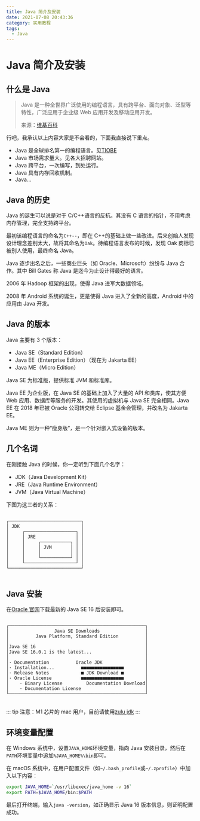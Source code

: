 ```yaml
---
title: Java 简介及安装
date: 2021-07-08 20:43:36
category: 实用教程
tags:
  - Java
---
```


# Java 简介及安装

## 什么是 Java

> Java 是一种全世界广泛使用的编程语言，具有跨平台、面向对象、泛型等特性，广泛应用于企业级 Web 应用开发及移动应用开发。
>
> 来源：[维基百科](https://zh.wikipedia.org/wiki/Java)

行吧，我承认以上内容大家是不会看的，下面我直接说下重点。

- Java 是全球排名第一的编程语言。见[TIOBE](https://www.tiobe.com/tiobe-index/)
- Java 市场需求量大。见各大招聘网站。
- Java 跨平台，一次编写，到处运行。
- Java 具有内存回收机制。
- Java...

## Java 的历史

Java 的诞生可以说是对于 C/C++语言的反抗。其没有 C 语言的指针，不用考虑内存管理，完全支持跨平台。

最初该编程语言的命名为`C++--`，即在 C++的基础上做一些改进。后来创始人发现设计理念差别太大，故将其命名为`Oak`。待编程语言发布的时候，发现 Oak 商标已被别人使用，最终命名 Java。

Java 逐步出名之后，一些商业巨头（如 Oracle、Microsoft）纷纷与 Java 合作。其中 Bill Gates 称 Java 是迄今为止设计得最好的语言。

2006 年 Hadoop 框架的出现，使得 Java 进军大数据领域。

2008 年 Android 系统的诞生，更是使得 Java 进入了全新的高度，Android 中的应用由 Java 开发。

## Java 的版本

Java 主要有 3 个版本：

- Java SE（Standard Edition）
- Java EE（Enterprise Edition）（现在为 Jakarta EE）
- Java ME（Micro Edition）

Java SE 为标准版，提供标准 JVM 和标准库。

Java EE 为企业版，在 Java SE 的基础上加入了大量的 API 和类库，使其方便 Web 应用、数据库等服务的开发。其使用的虚拟机与 Java SE 完全相同。Java EE 在 2018 年已被 Oracle 公司转交给 Eclipse 基金会管理，并改名为 Jakarta EE。

Java ME 则为一种“瘦身版”，是一个针对嵌入式设备的版本。

## 几个名词

在刚接触 Java 的时候，你一定听到下面几个名字：

- JDK（Java Development Kit）
- JRE（Java Runtime Environment）
- JVM（Java Virtual Machine）

下图为这三者的关系：

<pre class="ascii-pic">
<code>
┌───────────────────────────┐
│ JDK                       │
│     ┌───────────────────┐ │
│     │ JRE               │ │
│     │     ┌───────────┐ │ │
│     │     │ JVM       │ │ │
│     │     │           │ │ │
│     │     └───────────┘ │ │
│     └───────────────────┘ │
└───────────────────────────┘
</code>
</pre>

## Java 安装

在[Oracle 官网](https://www.oracle.com/java/technologies/javase-downloads.html)下载最新的 Java SE 16 后安装即可。

<pre class="ascii-pic">
<code>
┌───────────────────────────────────────────────────┐
│                 Java SE Downloads                 │
│          Java Platform, Standard Edition          │
│                                                   │
│Java SE 16                                         │
│Java SE 16.0.1 is the latest...                    │
│                                                   │
│· Documentation          Oracle JDK                │
│· Installation...          ■■■■■■■■■■■■■■■■        │
│· Release Notes            ■ JDK Download ■        │
│· Oracle License           ■■■■■■■■■■■■■■■■        │
│    · Binary License         Documentation Download│
│    · Documentation License                        │
└───────────────────────────────────────────────────┘
</code>
</pre>

::: tip
注意：M1 芯片的 mac 用户，目前请使用[zulu jdk](https://www.azul.com/downloads/?version=java-16-sts&os=macos&architecture=arm-64-bit&package=jdk)
:::

## 环境变量配置

在 Windows 系统中，设置`JAVA_HOME`环境变量，指向 Java 安装目录，然后在`PATH`环境变量中追加`%JAVA_HOME%\bin`即可。

在 macOS 系统中，在用户配置文件（如`~/.bash_profile`或`~/.zprofile`）中加入以下内容：

```bash
export JAVA_HOME=`/usr/libexec/java_home -v 16`
export PATH=$JAVA_HOME/bin:$PATH
```

最后打开终端，输入`java -version`，如正确显示 Java 16 版本信息，则证明配置成功。
